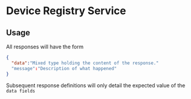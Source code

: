 # Device Registry Service

## Usage

All responses will have the form

```json
{
  "data":"Mixed type holding the content of the response."
  "message":"Description of what happened"
}
```

Subsequent response definitions will only detail the expected value of the `data fields`
